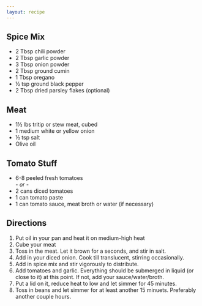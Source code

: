 ```yaml
---
layout: recipe
---
```


## Spice Mix

- 2 Tbsp chili powder
- 2 Tbsp garlic powder
- 3 Tbsp onion powder
- 2 Tbsp ground cumin
- 1 Tbsp oregano
- &frac12; tsp ground black pepper
- 2 Tbsp dried parsley flakes (optional)

## Meat

- 1&frac12; lbs tritip or stew meat, cubed
- 1 medium white or yellow onion
- &frac12; tsp salt
- Olive oil


## Tomato Stuff

- 6-8 peeled fresh tomatoes<br>
    *- or -*
- 2 cans diced tomatoes
- 1 can tomato paste
- 1 can tomato sauce, meat broth or water (if necessary)

## Directions

1. Put oil in your pan and heat it on medium-high heat
2. Cube your meat
3. Toss in the meat. Let it brown for a seconds, and stir in salt.
4. Add in your diced onion. Cook till translucent, stirring occasionally.
5. Add in spice mix and stir vigorously to distribute.
6. Add tomatoes and garlic. Everything should be submerged in liquid (or close to it) at this point. If not, add your sauce/water/broth.
7. Put a lid on it, reduce heat to low and let simmer for 45 minutes.
8. Toss in beans and let simmer for at least another 15 minuets. Preferably another couple hours.